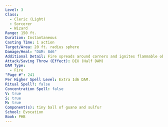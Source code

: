 ```yaml
---
Level: 3
Class:
  - Cleric (Light)
  - Sorcerer
  - Wizard
Range: 150 ft.
Duration: Instantaneous
Casting Time: 1 action
Target/Area: 20 ft. radius sphere
Damage/Heal: "DAM: 8d6"
Additional Detail: Fire spreads around corners and ignites flammable objects.
Attack/Saving Throw (Effect): DEX (Half DAM)
DAM Type:
  - Fire
"Page #": 241
Per Higher Spell Level: Extra 1d6 DAM.
Ritual Spell?: false
Concentration Spell: false
V: true
S: true
M: true
Component(s): tiny ball of guano and sulfur
School: Evocation
Book: PHB
---
```

